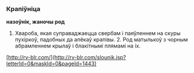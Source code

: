 ### Крапіўніца
**назоўнік, жаночы род**

1. Хвароба, якая суправаджаецца свербам і паяўленнем на скуры пухіркоў, падобных да апёкаў крапівы. 2. Род матылькоў з чорным абрамленнем крылаў і блакітнымі плямамі на іх.

<a rel="author">[http://rv-blr.com/](http://rv-blr.com/slounik.jsp?letterId=0&maskId=0&pageId=1443)</a>
